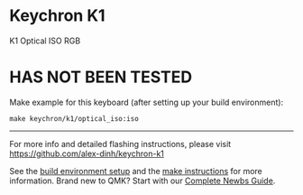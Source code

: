# Keychron K1

K1 Optical ISO RGB

# HAS NOT BEEN TESTED

Make example for this keyboard (after setting up your build environment):

    make keychron/k1/optical_iso:iso

* * *
For more info and detailed flashing instructions, please visit https://github.com/alex-dinh/keychron-k1

See the [build environment setup](https://docs.qmk.fm/#/getting_started_build_tools) and the [make instructions](https://docs.qmk.fm/#/getting_started_make_guide) for more information. Brand new to QMK? Start with our [Complete Newbs Guide](https://docs.qmk.fm/#/newbs).
